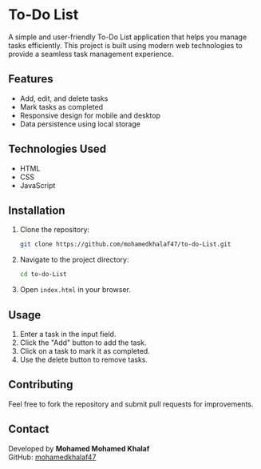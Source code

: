 # To-Do List

A simple and user-friendly To-Do List application that helps you manage tasks efficiently. This project is built using modern web technologies to provide a seamless task management experience.

## Features
- Add, edit, and delete tasks
- Mark tasks as completed
- Responsive design for mobile and desktop
- Data persistence using local storage

## Technologies Used
- HTML
- CSS
- JavaScript

## Installation
1. Clone the repository:
   ```bash
   git clone https://github.com/mohamedkhalaf47/to-do-List.git
   ```
2. Navigate to the project directory:
   ```bash
   cd to-do-List
   ```
3. Open `index.html` in your browser.

## Usage
1. Enter a task in the input field.
2. Click the "Add" button to add the task.
3. Click on a task to mark it as completed.
4. Use the delete button to remove tasks.

## Contributing
Feel free to fork the repository and submit pull requests for improvements.

## Contact
Developed by **Mohamed Mohamed Khalaf**  
GitHub: [mohamedkhalaf47](https://github.com/mohamedkhalaf47)

